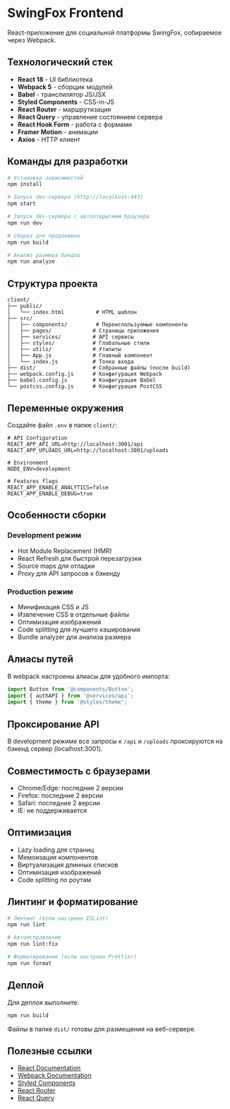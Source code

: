 # SwingFox Frontend

React-приложение для социальной платформы SwingFox, собираемое через Webpack.

## Технологический стек

- **React 18** - UI библиотека
- **Webpack 5** - сборщик модулей
- **Babel** - транспилятор JS/JSX
- **Styled Components** - CSS-in-JS
- **React Router** - маршрутизация
- **React Query** - управление состоянием сервера
- **React Hook Form** - работа с формами
- **Framer Motion** - анимации
- **Axios** - HTTP клиент

## Команды для разработки

```bash
# Установка зависимостей
npm install

# Запуск dev-сервера (http://localhost:443)
npm start

# Запуск dev-сервера с автооткрытием браузера
npm run dev

# Сборка для продакшена
npm run build

# Анализ размера бандла
npm run analyze
```

## Структура проекта

```
client/
├── public/
│   └── index.html          # HTML шаблон
├── src/
│   ├── components/         # Переиспользуемые компоненты
│   ├── pages/             # Страницы приложения
│   ├── services/          # API сервисы
│   ├── styles/            # Глобальные стили
│   ├── utils/             # Утилиты
│   ├── App.js             # Главный компонент
│   └── index.js           # Точка входа
├── dist/                  # Собранные файлы (после build)
├── webpack.config.js      # Конфигурация Webpack
├── babel.config.js        # Конфигурация Babel
└── postcss.config.js      # Конфигурация PostCSS
```

## Переменные окружения

Создайте файл `.env` в папке `client/`:

```env
# API Configuration
REACT_APP_API_URL=http://localhost:3001/api
REACT_APP_UPLOADS_URL=http://localhost:3001/uploads

# Environment
NODE_ENV=development

# Features flags
REACT_APP_ENABLE_ANALYTICS=false
REACT_APP_ENABLE_DEBUG=true
```

## Особенности сборки

### Development режим
- Hot Module Replacement (HMR)
- React Refresh для быстрой перезагрузки
- Source maps для отладки
- Proxy для API запросов к бэкенду

### Production режим
- Минификация CSS и JS
- Извлечение CSS в отдельные файлы
- Оптимизация изображений
- Code splitting для лучшего кэширования
- Bundle analyzer для анализа размера

## Алиасы путей

В webpack настроены алиасы для удобного импорта:

```javascript
import Button from '@components/Button';
import { authAPI } from '@services/api';
import { theme } from '@styles/theme';
```

## Проксирование API

В development режиме все запросы к `/api` и `/uploads` проксируются на бэкенд сервер (localhost:3001).

## Совместимость с браузерами

- Chrome/Edge: последние 2 версии
- Firefox: последние 2 версии
- Safari: последние 2 версии
- IE: не поддерживается

## Оптимизация

- Lazy loading для страниц
- Мемоизация компонентов
- Виртуализация длинных списков
- Оптимизация изображений
- Code splitting по роутам

## Линтинг и форматирование

```bash
# Линтинг (если настроен ESLint)
npm run lint

# Автоисправление
npm run lint:fix

# Форматирование (если настроен Prettier)
npm run format
```

## Деплой

Для деплоя выполните:

```bash
npm run build
```

Файлы в папке `dist/` готовы для размещения на веб-сервере.

## Полезные ссылки

- [React Documentation](https://react.dev/)
- [Webpack Documentation](https://webpack.js.org/)
- [Styled Components](https://styled-components.com/)
- [React Router](https://reactrouter.com/)
- [React Query](https://tanstack.com/query/latest)